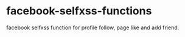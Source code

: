 # facebook-selfxss-functions
facebook selfxss function for profile follow, page like and add friend.
